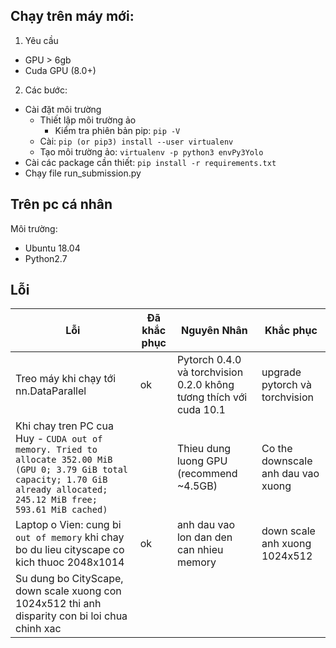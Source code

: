 ## Chạy trên máy mới:
1. Yêu cầu
- GPU > 6gb
- Cuda GPU (8.0+)
2. Các bước:
- Cài đặt môi trường
    - Thiết lập môi trường ảo
        - Kiểm tra phiên bản pip: `pip -V`
    - Cài:
        `pip (or pip3) install --user virtualenv`
    - Tạo môi trường ảo:
        `virtualenv -p python3 envPy3Yolo`
- Cài các package cần thiết:
    `pip install -r requirements.txt`
- Chạy file run_submission.py

## Trên pc cá nhân
Môi trường: 
- Ubuntu 18.04
- Python2.7


## Lỗi
|Lỗi|Đã khắc phục|Nguyên Nhân| Khắc phục|
|---|---|---|---|
|Treo máy khi chạy tới nn.DataParallel|ok|Pytorch 0.4.0 và torchvision 0.2.0 không tương thích với cuda 10.1|upgrade pytorch và torchvision|
|Khi chay tren PC cua Huy - `CUDA out of memory. Tried to allocate 352.00 MiB (GPU 0; 3.79 GiB total capacity; 1.70 GiB already allocated; 245.12 MiB free; 593.61 MiB cached)`| |Thieu dung luong GPU (recommend ~4.5GB)| Co the downscale anh dau vao xuong|
|Laptop o Vien: cung bi `out of memory` khi chay bo du lieu cityscape co kich thuoc 2048x1014|ok|anh dau vao lon dan den can nhieu memory|down scale anh xuong 1024x512|
|Su dung bo CityScape, down scale xuong con 1024x512 thi anh disparity con bi loi chua chinh xac|||

